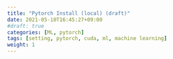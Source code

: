 ```yaml
---
title: "Pytorch Install (local) (draft)"
date: 2021-05-10T16:45:27+09:00
#draft: true
categories: [ML, pytorch]
tags: [setting, pytorch, cuda, ml, machine learning]
weight: 1
---
```


<!--path dependency-->